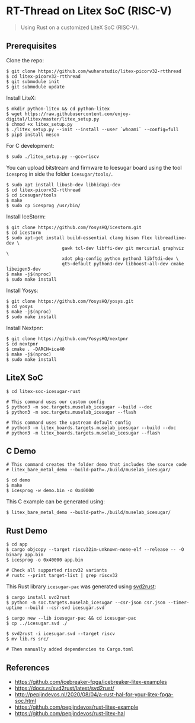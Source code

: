# RT-Thread on Litex SoC (RISC-V)

> Using Rust on a customized LiteX SoC (RISC-V).

## Prerequisites

Clone the repo:

```
$ git clone https://github.com/wuhanstudio/litex-picorv32-rtthread
$ cd litex-picorv32-rtthread
$ git submodule init
$ git submodule update
```

Install LiteX:

```
$ mkdir python-litex && cd python-litex
$ wget https://raw.githubusercontent.com/enjoy-digital/litex/master/litex_setup.py
$ chmod +x litex_setup.py
$ ./litex_setup.py --init --install --user `whoami` --config=full
$ pip3 install meson
```

For C development:

```
$ sudo ./litex_setup.py --gcc=riscv
```

You can upload bitstream and firmware to Icesugar board using the tool `icesprog` in side the folder `icesugar/tools/`.

```
$ sudo apt install libusb-dev libhidapi-dev 
$ cd litex-picorv32-rtthread
$ cd icesugar/tools
$ make
$ sudo cp icesprog /usr/bin/
```

Install IceStorm:

```
$ git clone https://github.com/YosysHQ/icestorm.git
$ cd icestorm
$ sudo apt-get install build-essential clang bison flex libreadline-dev \
                     gawk tcl-dev libffi-dev git mercurial graphviz   \
                     xdot pkg-config python python3 libftdi-dev \
                     qt5-default python3-dev libboost-all-dev cmake libeigen3-dev
$ make -j$(nproc)
$ sudo make install
```

Install Yosys:

```
$ git clone https://github.com/YosysHQ/yosys.git
$ cd yosys
$ make -j$(nproc)
$ sudo make install
```

Install Nextpnr:

```
$ git clone https://github.com/YosysHQ/nextpnr
$ cd nextpnr
$ cmake . -DARCH=ice40
$ make -j$(nproc)
$ sudo make install
```

## LiteX SoC

```
$ cd litex-soc-icesugar-rust

# This command uses our custom config
$ python3 -m soc.targets.muselab_icesugar --build --doc
$ python3 -m soc.targets.muselab_icesugar --flash

# This command uses the upstream default config
# python3 -m litex_boards.targets.muselab_icesugar --build --doc
# python3 -m litex_boards.targets.muselab_icesugar --flash
```

## C Demo

```
# This command creates the folder demo that includes the source code
# litex_bare_metal_demo --build-path=./build/muselab_icesugar/

$ cd demo
$ make
$ icesprog -w demo.bin -o 0x40000
```

This C example can be generated using:

```
$ litex_bare_metal_demo --build-path=./build/muselab_icesugar/
```

## Rust Demo

```
$ cd app
$ cargo objcopy --target riscv32im-unknown-none-elf --release -- -O binary app.bin
$ icesprog -o 0x40000 app.bin

# Check all supported riscv32 variants
# rustc --print target-list | grep riscv32
```

This Rust library `icesugar-pac` was generated using [svd2rust](https://github.com/rust-embedded/svd2rust):

```
$ cargo install svd2rust
$ python -m soc.targets.muselab_icesugar --csr-json csr.json --timer-uptime --build --csr-svd icesugar.svd

$ cargo new --lib icesugar-pac && cd icesugar-pac
$ cp ../icesugar.svd ./

$ svd2rust -i icesugar.svd --target riscv
$ mv lib.rs src/

# Then manually added dependencies to Cargo.toml
```

## References

- https://github.com/icebreaker-fpga/icebreaker-litex-examples
- https://docs.rs/svd2rust/latest/svd2rust/
- http://pepijndevos.nl/2020/08/04/a-rust-hal-for-your-litex-fpga-soc.html
- https://github.com/pepijndevos/rust-litex-example
- https://github.com/pepijndevos/rust-litex-hal

